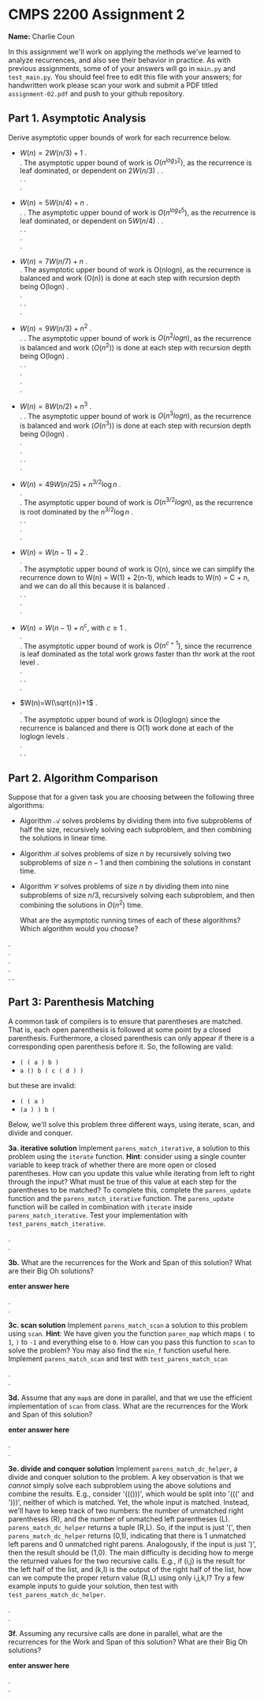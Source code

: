 # CMPS 2200 Assignment 2

**Name:** Charlie Coun

In this assignment we'll work on applying the methods we've learned to analyze recurrences, and also see their behavior
in practice. As with previous
assignments, some of of your answers will go in `main.py` and `test_main.py`. You
should feel free to edit this file with your answers; for handwritten
work please scan your work and submit a PDF titled `assignment-02.pdf`
and push to your github repository.


## Part 1. Asymptotic Analysis

Derive asymptotic upper bounds of work for each recurrence below.

* $W(n)=2W(n/3)+1$
.  
.  The asymptotic upper bound of work is $O(n^{log{_3}{2}})$, as the recurrence is leaf dominated, or dependent on $2W(n/3)$
. 
.  
. 
.  
. 
 
* $W(n)=5W(n/4)+n$
.  
.
.  The asymptotic upper bound of work is $O(n^{log{_4}{5}})$, as the recurrence is leaf dominated, or dependent on $5W(n/4)$
. 
.  
. 
.  
.  
. 

* $W(n)=7W(n/7)+n$
.  
. The asymptotic upper bound of work is O(nlogn), as the recurrence is balanced and work (O(n)) is done at each step with recursion depth being O(logn)
.  
.  
. 
.  
.

* $W(n)=9W(n/3)+n^2$
.  
.
. The asymptotic upper bound of work is $O(n^2logn)$, as the recurrence is balanced and work $(O(n^2))$ is done at each step with recursion depth being O(logn)
.  
. 
.  
.  
.  
.

* $W(n)=8W(n/2)+n^3$
.  
.
.  The asymptotic upper bound of work is $O(n^3logn)$, as the recurrence is balanced and work $(O(n^3))$ is done at each step with recursion depth being O(logn)
.  
.  
.  
. 
.  
. 


* $W(n)=49W(n/25)+n^{3/2}\log n$
.  
.  
. The asymptotic upper bound of work is $O(n^{3/2}logn)$, as the recurrence is root dominated by the $n^{3/2}\log n$
.  
. 
.  
.  
.  

* $W(n)=W(n-1)+2$
.  
.  
. The asymptotic upper bound of work is O(n), since we can simplify the recurrence down to W(n) = W(1) + 2(n-1), which leads to W(n) = C + n, and we can do all this because it is balanced
.  
. 
.  
.  
.  

* $W(n)= W(n-1)+n^c$, with $c\geq 1$
.  
.  
.  The asymptotic upper bound of work is $O(n^{c+1})$, since the recurrence is leaf dominated as the total work grows faster than thr work at the root level
.  
.  
. 
.  
. 

* $W(n)=W(\sqrt{n})+1$
.  
.  
.  The asymptotic upper bound of work is O(loglogn) since the recurrence is balanced and there is O(1) work done at each of the loglogn levels
.  
.  
. 
. 


## Part 2. Algorithm Comparison

Suppose that for a given task you are choosing between the following three algorithms:

  * Algorithm $\mathcal{A}$ solves problems by dividing them into
      five subproblems of half the size, recursively solving each
      subproblem, and then combining the solutions in linear time.
    
  * Algorithm $\mathcal{B}$ solves problems of size $n$ by
      recursively solving two subproblems of size $n-1$ and then
      combining the solutions in constant time.
    
  * Algorithm $\mathcal{C}$ solves problems of size $n$ by dividing
      them into nine subproblems of size $n/3$, recursively solving
      each subproblem, and then combining the solutions in $O(n^2)$
      time.

    What are the asymptotic running times of each of these algorithms?
    Which algorithm would you choose?


.  
.  
.  
.  
. 
. 



## Part 3: Parenthesis Matching

A common task of compilers is to ensure that parentheses are matched. That is, each open parenthesis is followed at some point by a closed parenthesis. Furthermore, a closed parenthesis can only appear if there is a corresponding open parenthesis before it. So, the following are valid:

- `( ( a ) b )`
- `a () b ( c ( d ) )`

but these are invalid:

- `( ( a )`
- `(a ) ) b (`

Below, we'll solve this problem three different ways, using iterate, scan, and divide and conquer.

**3a. iterative solution** Implement `parens_match_iterative`, a solution to this problem using the `iterate` function. **Hint**: consider using a single counter variable to keep track of whether there are more open or closed parentheses. How can you update this value while iterating from left to right through the input? What must be true of this value at each step for the parentheses to be matched? To complete this, complete the `parens_update` function and the `parens_match_iterative` function. The `parens_update` function will be called in combination with `iterate` inside `parens_match_iterative`. Test your implementation with `test_parens_match_iterative`.


.  
. 



**3b.** What are the recurrences for the Work and Span of this solution? What are their Big Oh solutions?

**enter answer here**

.  
. 



**3c. scan solution** Implement `parens_match_scan` a solution to this problem using `scan`. **Hint**: We have given you the function `paren_map` which maps `(` to `1`, `)` to `-1` and everything else to `0`. How can you pass this function to `scan` to solve the problem? You may also find the `min_f` function useful here. Implement `parens_match_scan` and test with `test_parens_match_scan`

.  
. 



**3d.** Assume that any `map`s are done in parallel, and that we use the efficient implementation of `scan` from class. What are the recurrences for the Work and Span of this solution? 

**enter answer here**

.  
.  




**3e. divide and conquer solution** Implement `parens_match_dc_helper`, a divide and conquer solution to the problem. A key observation is that we *cannot* simply solve each subproblem using the above solutions and combine the results. E.g., consider '((()))', which would be split into '(((' and ')))', neither of which is matched. Yet, the whole input is matched. Instead, we'll have to keep track of two numbers: the number of unmatched right parentheses (R), and the number of unmatched left parentheses (L). `parens_match_dc_helper` returns a tuple (R,L). So, if the input is just '(', then `parens_match_dc_helper` returns (0,1), indicating that there is 1 unmatched left parens and 0 unmatched right parens. Analogously, if the input is just ')', then the result should be (1,0). The main difficulty is deciding how to merge the returned values for the two recursive calls. E.g., if (i,j) is the result for the left half of the list, and (k,l) is the output of the right half of the list, how can we compute the proper return value (R,L) using only i,j,k,l? Try a few example inputs to guide your solution, then test with `test_parens_match_dc_helper`.



.  
. 





**3f.** Assuming any recursive calls are done in parallel, what are the recurrences for the Work and Span of this solution? What are their Big Oh solutions?

**enter answer here**

.  
. 


 
 


